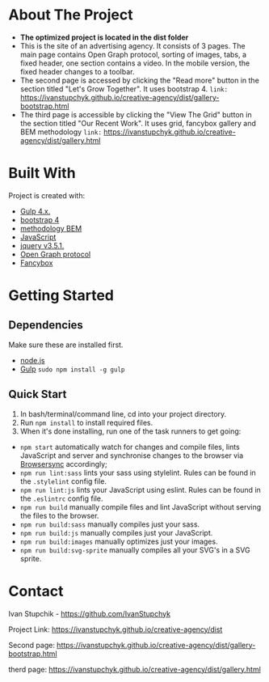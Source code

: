 
About The Project
===========
* **The optimized project is located in the dist folder**
* This is the site of an advertising agency. It consists of 3 pages. The main page contains Open Graph protocol, sorting of images, tabs, a fixed header, one section contains a video.
In the mobile version, the fixed header changes to a toolbar.
* The second page is accessed by clicking the "Read more" button in the section titled "Let's Grow Together". It uses bootstrap 4.
`link:` https://ivanstupchyk.github.io/creative-agency/dist/gallery-bootstrap.html
* The third page is accessible by clicking the "View The Grid" button in the section titled "Our Recent Work". It uses grid, fancybox gallery and BEM methodology
`link:` https://ivanstupchyk.github.io/creative-agency/dist/gallery.html

Built With
==========
Project is created with:
* [Gulp 4.x.](https://gulpjs.com/)
* [bootstrap 4](https://getbootstrap.com/)
* [methodology BEM](https://ru.bem.info/methodology/)
* [JavaScript](https://ru.wikipedia.org/wiki/JavaScript)
* [jquery v3.5.1.](https://jquery.com/)
* [Open Graph protocol](https://ogp.me/)
* [Fancybox](https://fancyapps.com/fancybox/3/)


Getting Started
===============
## Dependencies
Make sure these are installed first.

* [node.js](https://nodejs.org/en/)
* [Gulp](https://gulpjs.com/) `sudo npm install -g gulp`

## Quick Start
1. In bash/terminal/command line, cd into your project directory.
2. Run `npm install` to install required files.
3. When it's done installing, run one of the task runners to get going:
* `npm start` automatically watch for changes and compile files, lints JavaScript and server and synchronise changes to the browser via [Browsersync](https://www.browsersync.io/accordingly) accordingly;
* `npm run lint:sass` lints your sass using stylelint. Rules can be found in the `.stylelint` config file.
* `npm run lint:js` lints your JavaScript using eslint. Rules can be found in the `.eslintrc` config file.
* `npm run build` manually compile files and lint JavaScript without serving the files to the browser.
* `npm run build:sass` manually compiles just your sass.
* `npm run build:js` manually compiles just your JavaScript.
* `npm run build:images` manually optimizes just your images.
* `npm run build:svg-sprite` manually compiles all your SVG's in a SVG sprite.

Contact
======
Ivan Stupchik - https://github.com/IvanStupchyk 

Project Link: https://ivanstupchyk.github.io/creative-agency/dist

Second page: https://ivanstupchyk.github.io/creative-agency/dist/gallery-bootstrap.html

therd page: https://ivanstupchyk.github.io/creative-agency/dist/gallery.html
